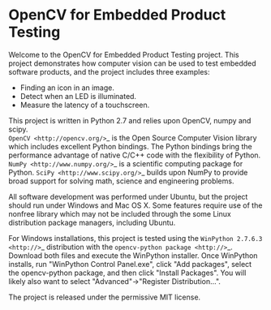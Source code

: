 OpenCV for Embedded Product Testing
====================================

Welcome to the OpenCV for Embedded Product Testing project.  This project 
demonstrates how computer vision can be used to test embedded 
software products, and the project includes three examples:

* Finding an icon in an image.
* Detect when an LED is illuminated.
* Measure the latency of a touchscreen.

This project is written in Python 2.7 and relies upon OpenCV, numpy and scipy.  
`OpenCV <http://opencv.org/>`_ is the Open Source Computer Vision library which 
includes excellent Python bindings.  The Python bindings bring the performance 
advantage of native C/C++ code with the flexibility of Python.  
`NumPy <http://www.numpy.org/>`_ is a scientific computing package for Python.
`SciPy <http://www.scipy.org/>`_ builds upon NumPy to provide broad support
for solving math, science and engineering problems.  

All software development was performed under Ubuntu, but the project should run
under Windows and Mac OS X.  Some features require use of the nonfree library
which may not be included through the some Linux distribution package managers,
including Ubuntu.

For Windows installations, this project is tested using the 
`WinPython 2.7.6.3 <http://>`_ 
distribution with the 
`opencv-python package <http://>`_.  Download both files and execute the 
WinPython installer.  Once WinPython installs, run 
"WinPython Control Panel.exe", click "Add packages", select the opencv-python 
package, and then click "Install Packages".  You will likely also want to
select "Advanced"->"Register Distribution...".  

The project is released under the permissive MIT license.
